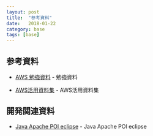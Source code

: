 ```yaml
---
layout: post
title:  "参考資料"
date:   2018-01-22
category: base
tags: [base]
---
```


## 参考資料

- [AWS 勉強資料](https://qiita.com/hiroshik1985/items/6433d5de97ac55fedfde) - 勉強資料

- [AWS活用資料集](https://aws.amazon.com/jp/aws-jp-introduction/) - AWS活用資料集


## 開発関連資料

- [Java Apache POI eclipse](http://azuki-milk.hatenablog.com/entry/2015/11/11/143853) - Java Apache POI eclipse
